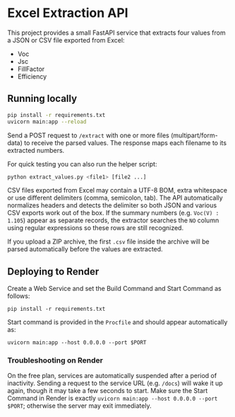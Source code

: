 # Excel Extraction API

This project provides a small FastAPI service that extracts four values from a JSON or CSV file exported from Excel:

- Voc
- Jsc
- FillFactor
- Efficiency

## Running locally

```bash
pip install -r requirements.txt
uvicorn main:app --reload
```

Send a POST request to `/extract` with one or more files (multipart/form-data) to receive the parsed values. The response maps each filename to its extracted numbers.

For quick testing you can also run the helper script:

```bash
python extract_values.py <file1> [file2 ...]
```

CSV files exported from Excel may contain a UTF-8 BOM, extra whitespace or use
different delimiters (comma, semicolon, tab). The API automatically normalizes
headers and detects the delimiter so both JSON and various CSV exports work out
of the box. If the summary numbers (e.g. `Voc(V) : 1.105`) appear as separate
records, the extractor searches the `NO` column using regular expressions so
these rows are still recognized.

If you upload a ZIP archive, the first `.csv` file inside the archive will be
parsed automatically before the values are extracted.

## Deploying to Render
Create a Web Service and set the Build Command and Start Command as follows:

```
pip install -r requirements.txt
```

Start command is provided in the `Procfile` and should appear automatically as:

```
uvicorn main:app --host 0.0.0.0 --port $PORT
```

### Troubleshooting on Render
On the free plan, services are automatically suspended after a period of
inactivity. Sending a request to the service URL (e.g. `/docs`) will wake it up
again, though it may take a few seconds to start. Make sure the Start Command in
Render is exactly `uvicorn main:app --host 0.0.0.0 --port $PORT`; otherwise the
server may exit immediately.
